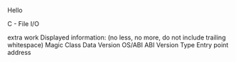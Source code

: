 Hello

C - File I/O

extra work Displayed information: (no less, no more, do not include trailing whitespace)
Magic
Class
Data
Version
OS/ABI
ABI Version
Type
Entry point address
